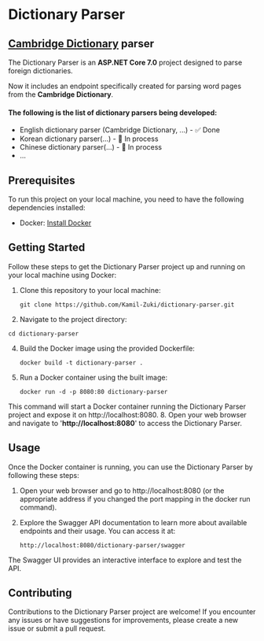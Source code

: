 # Dictionary Parser
## [Cambridge Dictionary](https://dictionary.cambridge.org/) parser

The Dictionary Parser is an **ASP.NET Core 7.0** project designed to parse foreign dictionaries.

Now it includes an endpoint specifically created for parsing word pages from the **Cambridge Dictionary**. 

#### The following is the list of dictionary parsers being developed:

- English dictionary parser (Cambridge Dictionary, ...) - :white_check_mark: Done
- Korean dictionary parser(...) - :construction: In process
- Chinese dictionary parser(...) - :construction: In process
- ...

## Prerequisites

To run this project on your local machine, you need to have the following dependencies installed:

- Docker: [Install Docker](https://docs.docker.com/get-docker/)

## Getting Started

Follow these steps to get the Dictionary Parser project up and running on your local machine using Docker:

1. Clone this repository to your local machine:

   ```shell
   git clone https://github.com/Kamil-Zuki/dictionary-parser.git
   ```
2. Navigate to the project directory:
  ```shell
  cd dictionary-parser
  ```
4. Build the Docker image using the provided Dockerfile:
   ```shell
   docker build -t dictionary-parser .
   ```
6. Run a Docker container using the built image:
   ```shell
   docker run -d -p 8080:80 dictionary-parser
   ```
  This command will start a Docker container running the Dictionary Parser project and expose it on http://localhost:8080.
8. Open your web browser and navigate to '**http://localhost:8080**' to access the Dictionary Parser.

## Usage
Once the Docker container is running, you can use the Dictionary Parser by following these steps:

1. Open your web browser and go to http://localhost:8080 (or the appropriate address if you changed the port mapping in the docker run command).

2. Explore the Swagger API documentation to learn more about available endpoints and their usage. You can access it at:
   ```shell
   http://localhost:8080/dictionary-parser/swagger
   ```
The Swagger UI provides an interactive interface to explore and test the API.

## Contributing
Contributions to the Dictionary Parser project are welcome! If you encounter any issues or have suggestions for improvements, please create a new issue or submit a pull request.


